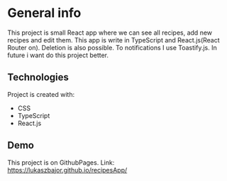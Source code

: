 # General info

This project is small React app where we can see all recipes, add new recipes and edit them. This app is write in TypeScript and React.js(React Router on).
Deletion is also possible. To notifications I use Toastify.js. In future i want do this project better.

## Technologies

Project is created with:

- CSS
- TypeScript
- React.js

## Demo

This project is on GithubPages. Link: https://lukaszbajor.github.io/recipesApp/
